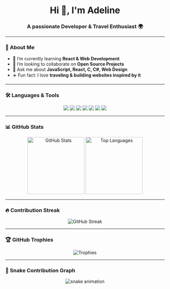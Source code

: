 <!-- PROFILE HEADER -->
<h1 align="center">Hi 👋, I'm Adeline</h1>
<h3 align="center">A passionate Developer & Travel Enthusiast 🌍</h3>

---

### 🚀 About Me
- 🌱 I’m currently learning **React & Web Development**  
- 👯 I’m looking to collaborate on **Open Source Projects**  
- 💬 Ask me about **JavaScript, React, C, C#, Web Design**  
- ✈️ Fun fact: I love **traveling & building websites inspired by it**  

---

### 🛠️ Languages & Tools
<p align="center">
  <img src="https://img.shields.io/badge/Java-ED8B00?style=for-the-badge&logo=openjdk&logoColor=white"/>
  <img src="https://img.shields.io/badge/C-00599C?style=for-the-badge&logo=c&logoColor=white"/>
  <img src="https://img.shields.io/badge/React-20232A?style=for-the-badge&logo=react&logoColor=61DAFB"/>
  <img src="https://img.shields.io/badge/HTML5-E34F26?style=for-the-badge&logo=html5&logoColor=white"/>
  <img src="https://img.shields.io/badge/CSS3-1572B6?style=for-the-badge&logo=css3&logoColor=white"/>
  <img src="https://img.shields.io/badge/Git-F05032?style=for-the-badge&logo=git&logoColor=white"/>
  <img src="https://img.shields.io/badge/GitHub-100000?style=for-the-badge&logo=github&logoColor=white"/>
</p>

---

### 📊 GitHub Stats
<p align="center">
  <img src="https://github-readme-stats.vercel.app/api?username=adeline333&show_icons=true&theme=radical" alt="GitHub Stats" height="180"/>
  <img src="https://github-readme-stats.vercel.app/api/top-langs/?username=adeline333&layout=compact&theme=radical" alt="Top Languages" height="180"/>
</p>

---

### 🔥 Contribution Streak
<p align="center">
  <img src="https://streak-stats.demolab.com?user=adeline333&theme=radical&border_radius=10" alt="GitHub Streak"/>
</p>

---

### 🏆 GitHub Trophies
<p align="center">
  <img src="https://github-profile-trophy.vercel.app/?username=adeline333&theme=onedark&row=1&column=6" alt="Trophies"/>
</p>

---

### 🐍 Snake Contribution Graph
<p align="center">
  <img src="https://github.com/adeline333/adeline333/blob/output/github-contribution-grid-snake.svg" alt="snake animation"/>
</p>
